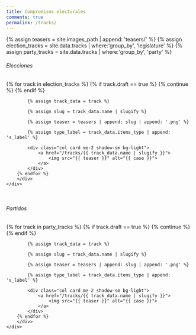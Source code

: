 ```yaml
---
title: Compromisos electorales
comments: true
permalink: /tracks/
---
```


{% assign teasers = site.images_path | append: 'teasers/' %}
{% assign election_tracks = site.data.tracks | where:'group_by', 'legislature' %}
{% assign party_tracks = site.data.tracks | where:'group_by', 'party' %}

<!-- elecciones electorales  -->
<h6 class="border-bottom pb-2">Elecciones</h6>
<div class="row pt-2">
    <div class="container">
        <div class="row row-cols-auto g-2">       
        {% for track in election_tracks %}
            {% if track.draft == true %}
                {% continue %}
            {% endif %}

            {% assign track_data = track %}

            {% assign slug = track_data.name | slugify %}
            
            {% assign teaser = teasers | append: slug | append: '.png' %}     

            {% assign type_label = track_data.items_type | append: 's_label' %}

            <div class="col card me-2 shadow-sm bg-light">
                <a href="/tracks/{{ track_data.name | slugify }}">
                    <img src="{{ teaser }}" alt="{{ case }}">
                </a>
            </div>
        {% endfor %}
        </div>
    </div>
</div>
<br>

<!-- programas electorales -->
<h6 class="border-bottom pb-2">Partidos</h6>
<div class="row pt-2">
    <div class="container">
        <div class="row row-cols-auto g-2">       
        {% for track in party_tracks %}
            {% if track.draft == true %}
                {% continue %}
            {% endif %}

            {% assign track_data = track %}

            {% assign slug = track_data.name | slugify %}
            
            {% assign teaser = teasers | append: slug | append: '.png' %}     

            {% assign type_label = track_data.items_type | append: 's_label' %}

            <div class="col card me-2 shadow-sm bg-light">
                <a href="/tracks/{{ track_data.name | slugify }}">
                    <img src="{{ teaser }}" alt="{{ case }}">
                </a>
            </div>
        {% endfor %}
        </div>
    </div>
</div>

